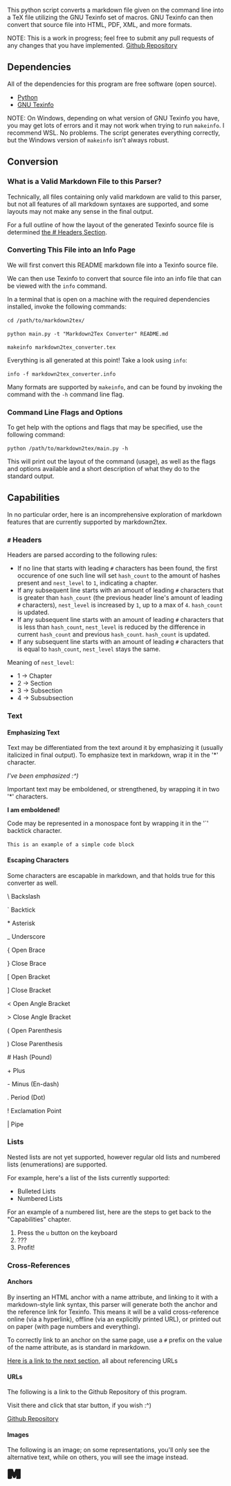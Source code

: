 This python script converts a markdown file given on the command line into a TeX file utilizing the GNU Texinfo set of macros. GNU Texinfo can then convert that source file into HTML, PDF, XML, and more formats.

NOTE: This is a work in progress; feel free to submit any pull requests of any changes that you have implemented. [Github Repository](https://www.github.com/LensPlaysGames/markdown2tex)

## Dependencies
All of the dependencies for this program are free software (open source).

- [Python](https://www.python.org/)
- [GNU Texinfo](https://www.gnu.org/software/texinfo/)

NOTE: On Windows, depending on what version of GNU Texinfo you have, you may get lots of errors and it may not work when trying to run `makeinfo`. I recommend WSL. No problems. The script generates everything correctly, but the Windows version of `makeinfo` isn't always robust.

## Conversion

### What is a Valid Markdown File to this Parser?
Technically, all files containing only valid markdown are valid to this parser, but not all features of all markdown syntaxes are supported, and some layouts may not make any sense in the final output.

For a full outline of how the layout of the generated Texinfo source file is determined [the # Headers Section](#hash-headers).

### Converting This File into an Info Page
We will first convert this README markdown file into a Texinfo source file. 

We can then use Texinfo to convert that source file into an info file that can be viewed with the `info` command.

In a terminal that is open on a machine with the required dependencies installed, invoke the following commands:

`cd /path/to/markdown2tex/`

`python main.py -t "Markdown2Tex Converter" README.md`

`makeinfo markdown2tex_converter.tex`

Everything is all generated at this point! Take a look using `info`:

`info -f markdown2tex_converter.info`

Many formats are supported by `makeinfo`, and can be found by invoking the command with the `-h` command line flag.

### Command Line Flags and Options
To get help with the options and flags that may be specified, use the following command:

`python /path/to/markdown2tex/main.py -h`

This will print out the layout of the command (usage), as well as the flags and options available and a short description of what they do to the standard output.

## Capabilities
In no particular order, here is an incomprehensive exploration of markdown features that are currently supported by 
markdown2tex.

### `#` Headers <a name="hash-headers"></a>
Headers are parsed according to the following rules:
- If no line that starts with leading `#` characters has been found, the first occurence of one such line will set `hash_count` to the amount of hashes present and `nest_level` to `1`, indicating a chapter.
- If any subsequent line starts with an amount of leading `#` characters that is greater than `hash_count` (the previous header line's amount of leading `#` characters), `nest_level` is increased by `1`, up to a max of `4`. `hash_count` is updated.
- If any subsequent line starts with an amount of leading `#` characters that is less than `hash_count`, `nest_level` is reduced by the difference in current `hash_count` and previous `hash_count`. `hash_count` is updated.
- If any subsequent line starts with an amount of leading `#` characters that is equal to `hash_count`, `nest_level` stays the same.

Meaning of `nest_level`:
- 1 -> Chapter
- 2 -> Section
- 3 -> Subsection
- 4 -> Subsubsection

### Text

#### Emphasizing Text
Text may be differentiated from the text around it by emphasizing it (usually italicized in final output). To emphasize text in markdown, wrap it in the '\*' character.

*I've been emphasized :^)*

Important text may be emboldened, or strengthened, by wrapping it in two '\*' characters.

**I am emboldened!**

Code may be represented in a monospace font by wrapping it in the '\`' backtick character.

`This is an example of a simple code block`

#### Escaping Characters
Some characters are escapable in markdown, and that holds true for this converter as well.

\\ Backslash

\` Backtick

\* Asterisk

\_ Underscore

\{ Open Brace

\} Close Brace

\[ Open Bracket

\] Close Bracket

\< Open Angle Bracket

\> Close Angle Bracket

\( Open Parenthesis

\) Close Parenthesis

\# Hash (Pound)

\+ Plus

\- Minus (En-dash)

\. Period (Dot)

\! Exclamation Point

\| Pipe


### Lists
Nested lists are not yet supported, however regular old lists and numbered lists (enumerations) are supported.

For example, here's a list of the lists currently supported:
- Bulleted Lists
- Numbered Lists

For an example of a numbered list, here are the steps to get back to the "Capabilities" chapter.
1. Press the `u` button on the keyboard
2. ???
3. Profit!

### Cross-References

#### Anchors
By inserting an HTML anchor with a name attribute, and linking to it with a markdown-style link syntax, this parser will generate both the anchor and the reference link for Texinfo. This means it will be a valid cross-reference online (via a hyperlink), offline (via an explicitly printed URL), or printed out on paper (with page numbers and everything). 

To correctly link to an anchor on the same page, use a `#` prefix on the value of the name attribute, as is standard in markdown.

[Here is a link to the next section](#referencing-urls), all about referencing URLs

#### URLs <a name="referencing-urls"></a>
The following is a link to the Github Repository of this program.

Visit there and click that star button, if you wish :^)

[Github Repository](https://www.github.com/LensPlaysGames/markdown2tex)

#### Images
The following is an image; on some representations, you'll only see the alternative text, while on others, you will see the image instead.

![A small icon of the letter M](M.png)